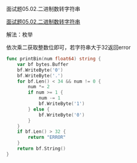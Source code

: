 面试题05.02.二进制数转字符串

[面试题05.02.二进制数转字符串](https://leetcode.cn/problems/bianry-number-to-string-lcci/)



解法：枚举

依次乘二获取整数位即可，若字符串大于32返回error

```go
func printBin(num float64) string {
	var bf bytes.Buffer
	bf.WriteByte('0')
	bf.WriteByte('.')
	for bf.Len() < 34 && num != 0 {
		num *= 2
		if num >= 1 {
			num -= 1
			bf.WriteByte('1')
		} else {
			bf.WriteByte('0')
		}
	}
	if bf.Len() > 32 {
		return "ERROR"
	}
	return bf.String()
}
```






